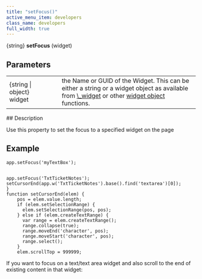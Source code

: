 ```yaml
---
title: "setFocus()"
active_menu_item: developers
class_name: developers
full_width: true
---
```



{string} **setFocus** (widget)

## Parameters

<table>
<tr>
<td width="158">
{string | object} widget

</td>
<td width="20">
</td>
<td width="702">
    the Name or GUID of the Widget. This can be either a string or a widget object as available from <a href="/developers/documentation/scripting-apis/client-api/objects-titbits/ref-widget">\_widget</a> or other <a href="/developers/documentation/scripting-apis/client-api/objects-titbits/widget-object">widget object</a> functions.

</td>
</tr>
</table>
## Description

Use this property to set the focus to a specified widget on the page

## Example

    app.setFocus('myTextBox');
     
     
    app.setFocus('TxtTicketNotes'); 
    setCursorEnd(app.w('TxtTicketNotes').base().find('textarea')[0]);
    }
    function setCursorEnd(elem) {
        pos = elem.value.length;
        if (elem.setSelectionRange) {
          elem.setSelectionRange(pos, pos);
        } else if (elem.createTextRange) {
          var range = elem.createTextRange();
          range.collapse(true);
          range.moveEnd('character', pos);
          range.moveStart('character', pos);
          range.select();
        }
        elem.scrollTop = 999999;
     
   

If you want to focus on a text/text area widget and also scroll to the end of existing content in that widget:

